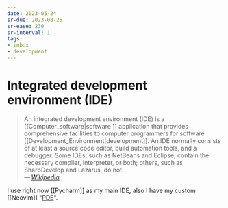 ```yaml
---
date: 2023-05-24
sr-due: 2023-08-25
sr-ease: 230
sr-interval: 1
tags:
- inbox
- development
---
```


# Integrated development environment (IDE)

> An integrated development environment (IDE) is a [[Computer_software|software ]] application that
> provides comprehensive facilities to computer programmers for software
> [[Development_Environment|development]]. An IDE normally consists of at least
> a source code editor, build automation tools, and a debugger. Some IDEs, such
> as NetBeans and Eclipse, contain the necessary compiler, interpreter, or both;
> others, such as SharpDevelop and Lazarus, do not.\
> — <cite>[Wikipedia](https://en.wikipedia.org/wiki/Integrated_development_environment)</cite>

I use right now [[Pycharm]] as my main IDE, also I have my
custom [[Neovim]] "[PDE](https://www.youtube.com/watch?v=QMVIJhC9Veg)".